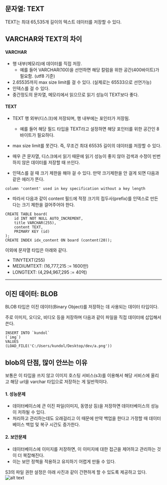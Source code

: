 ## 문자열: TEXT

TEXT는 최대 65,535개 길이의 텍스트 데이터를 저장할 수 있다.

## VARCHAR와 TEXT의 차이

#### VARCHAR

- 행 내부(메모리)에 데이터를 직접 저장.
  - 예를 들어 VARCHAR(100)을 선언하면 해당 칼럼을 위한 공간(400바이트)가 필요함. (utf8 기준)
- 2.65535까지 max size limit를 걸 수 있다. (실제로는 65533으로 선언가능)
- 인덱스를 걸 수 있다.
- 중간정도의 문자열, 메모리에서 읽으므로 읽기 성능이 TEXT보다 좋다.

#### TEXT

- TEXT 행 외부(디스크)에 저장되며, 행 내부에는 포인터가 저장됨.
  - 예를 들어 해당 필드 타입을 TEXT라고 설정하면 해당 포인터를 위한 공간인 8바이트가 필요하다.
- max size limit를 못건다. 즉, 무조건 최대 65535 길이의 데이터를 저장할 수 있다.
- 매우 큰 문자열, 디스크에서 읽기 때문에 읽기 성능이 좋지 않아 검색과 수정이 빈번하지 않은 데이터를 저장할 때 쓰인다.

- 인덱스를 걸 때 크기 제한을 해야 걸 수 있다. 만약 크기제한을 안 걸게 되면 다음과 같은 에러가 뜬다.

```node
column 'content' used in key specification without a key length
```

- 따라서 다음과 같이 content 필드에 적정 크기의 접두사(prefix)를 인덱스로 만든다는 크기 제한을 걸어주어야 한다.

```node
CREATE TABLE board(
    id INT NOT NULL AUTO_INCREMENT,
    title VARCHAR(255),
    content TEXT,
    PRIMARY KEY (id)
);
CREATE INDEX idx_content ON board (content(20));
```

이외에 문자열 타입은 아래와 같다.

- TINYTEXT(255)
- MEDIUMTEXT: (16,777,215 := 1600만)
- LONGTEXT: (4,294,967,295 := 40억)

---

## 이진 데이터: BLOB

BLOB 타입은 이진 데이터(Binary Object)를 저장하는 데 사용되는 데이터 타입이다.

주로 이미지, 오디오, 비디오 등을 저장하며 다음과 같이 파일을 직접 데이터에 삽입해서 쓴다.

```node
INSERT INTO `kundol`
(`img`)
VALUES
(LOAD_FILE('C:/Users/kundol/Desktop/dev/a.png'))
```

## blob의 단점, 많이 안쓰는 이유

보통은 이 타입을 쓰지 않고 이미지 호스팅 서비스(s3)를 이용해서 해당 서비스에 올리고 해당 url을 varchar 타입으로 저장하는 게 일반적이다.

#### 1. 성능문제

- 데이터베이스에 큰 이진 파일(이미지, 동영상 등)을 저장하면 데이터베이스의 성능이 저하될 수 있다.
- 처리하고 관리하는데도 오래걸리고 이 때문에 만약 백업을 한다고 가정할 때 데이터베이스 백업 및 복구 시간도 증가한다.

#### 2. 보안문제

- 데이터베이스에 이미지를 저장하면, 이 이미지에 대한 접근을 제어하고 관리하는 것이 더 복잡해진다.
- 이는 보안 정책을 적용하고 유지하기 어렵게 만들 수 있다.

S3의 파일 권한 설정은 아래 사진과 같이 간편하게 할 수 있도록 제공하고 있다.
![alt text](<스크린샷 2025-05-28 오후 1.20.45.png>)
